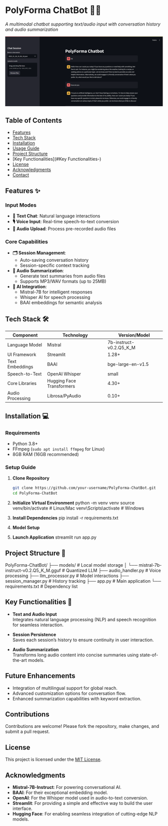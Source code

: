 # PolyForma ChatBot 🤖🎤
 
*A multimodal chatbot supporting text/audio input with conversation history and audio summarization*

![PolyForma ChatBot Screenshot](img/screenshot.png)

## Table of Contents
- [Features](#features-)
- [Tech Stack](#tech-stack-)
- [Installation](#installation-)
- [Usage Guide](#usage-guide-)
- [Project Structure](#project-structure-)
- [Key Functionalities](#Key Functionalities-)
- [License](#license-)
- [Acknowledgments](#acknowledgments-)
- [Contact](#contact-)

## Features ✨

### Input Modes
- **📝 Text Chat**: Natural language interactions
- **🎙️ Voice Input**: Real-time speech-to-text conversion
- **📁 Audio Upload**: Process pre-recorded audio files

### Core Capabilities
- **🗂️ Session Management**: 
  - Auto-saving conversation history
  - Session-specific context tracking
- **📑 Audio Summarization**:
  - Generate text summaries from audio files
  - Supports MP3/WAV formats (up to 25MB)
- **🧠 AI Integration**:
  - Mistral-7B for intelligent responses
  - Whisper AI for speech processing
  - BAAI embeddings for semantic analysis

## Tech Stack 🛠️

| Component              | Technology                          | Version/Model                  |
|------------------------|-------------------------------------|---------------------------------|
| Language Model         | Mistral                             | 7b-instruct-v0.2.Q5_K_M        |
| UI Framework           | Streamlit                           | 1.28+                          |
| Text Embeddings        | BAAI                                | bge-large-en-v1.5              |
| Speech-to-Text         | OpenAI Whisper                      | small                          |
| Core Libraries         | Hugging Face Transformers           | 4.30+                          |
| Audio Processing       | Librosa/PyAudio                     | 0.10+                          |

## Installation 💻

### Requirements
- Python 3.8+
- FFmpeg (`sudo apt install ffmpeg` for Linux)
- 8GB RAM (16GB recommended)

### Setup Guide

1. **Clone Repository**
   ```bash
   git clone https://github.com/your-username/PolyForma-ChatBot.git
   cd PolyForma-ChatBot

2. **Initialize Virtual Environment**
    python -m venv venv
    source venv/bin/activate  # Linux/Mac
    venv\Scripts\activate     # Windows

3. **Install Dependencies**
    pip install -r requirements.txt

4. **Model Setup**


5. **Launch Application**
    streamlit run app.py

## Project Structure 📂

  PolyForma-ChatBot/
├── models/ # Local model storage
│ └── mistral-7b-instruct-v0.2.Q5_K_M.gguf # Quantized LLM
├── audio_handler.py # Voice processing
├── llm_processor.py # Model interactions
├── session_manager.py # History tracking
├── app.py # Main application
└── requirements.txt # Dependency list

## Key Functionalities 🚀

- **Text and Audio Input**  
  Integrates natural language processing (NLP) and speech recognition for seamless interaction.

- **Session Persistence**  
  Saves each session’s history to ensure continuity in user interaction.

- **Audio Summarization**  
  Transforms long audio content into concise summaries using state-of-the-art models.

## Future Enhancements

- Integration of multilingual support for global reach.
- Advanced customization options for conversation flow.
- Enhanced summarization capabilities with keyword extraction.

## Contributions

Contributions are welcome! Please fork the repository, make changes, and submit a pull request.

## License

This project is licensed under the [MIT License](LICENSE).

## Acknowledgments

- **Mistral-7B-Instruct**: For powering conversational AI.
- **BAAI**: For their exceptional embedding model.
- **OpenAI**: For the Whisper model used in audio-to-text conversion.
- **Streamlit**: For providing a simple and effective way to build the user interface.
- **Hugging Face**: For enabling seamless integration of cutting-edge NLP models.
